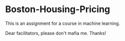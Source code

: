 # Boston-Housing-Pricing
This is an assignment for a course in machine learning.

Dear facilitators, please don't mafia me. Thanks!



